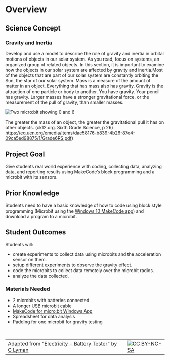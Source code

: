 # Overview

## Science Concept

### Gravity and Inertia

Develop and use a model to describe the role of gravity and inertia in orbital motions of objects
in our solar system. As you read, focus on systems, an organized group of related objects. In this
section, it is important to examine how the objects in our solar system are affected by gravity and inertia.Most of the objects that are part of our solar system are constantly orbiting the Sun, the
star of our solar system. Mass is a measure of the amount of matter in an object. Everything that has mass also has gravity. Gravity is the attraction of one particle or body to another. You have gravity. Your pencil has gravity. Larger masses have a stronger gravitational force, or the measurement of the pull of gravity, than smaller masses. 

![Two micro:bit showing 0 and 6](/static/courses/ucp-science/gravity/06.png)

The greater the mass of an object, the greater the gravitational pull it has on other objects. (ck12.org. Sixth Grade Science, p 26) https://eq.uen.org/emedia/items/dae58176-b839-4b26-87e4-09ca5ed98875/1/Grade6RS.pdf)

## Project Goal

Give students real world experience with coding, collecting data, analyzing data, and reporting results using MakeCode’s block programming and a microbit with its sensors.

## Prior Knowledge

Students need to have a basic knowledge of how to code using block style programming (Microbit using the [Windows 10 MakeCode app](https://www.microsoft.com/store/productId/9PJC7SV48LCX)) and download a program to a microbit.

## Student Outcomes

Students will:
* create experiments to collect data using microbits and the acceleration sensor on them. 
* setup different experiments to observe the gravity effect.
* code the microbits to collect data remotely over the microbit radios.
* analyze the data collected.

### Materials Needed

* 2 microbits with batteries connected
* A longer USB microbit cable
* [MakeCode for micro:bit Windows App](https://www.microsoft.com/store/productId/9PJC7SV48LCX)
* Spreadsheet for data analysis
* Padding for one microbit for gravity testing

<br/>

| | | |
|-|-|-|
| Adapted from "[Electricity - Battery Tester](https://drive.google.com/open?id=15Xry9jFsIzHHG7RpaIomLodl9pBjTiKDvtjkd227b7Y)" by [C Lyman](http://utahcoding.org) | | [![CC BY-NC-SA](https://licensebuttons.net/l/by-nc-sa/4.0/80x15.png)](https://creativecommons.org/licenses/by-nc-sa/4.0/) |
